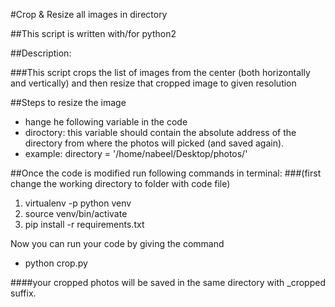 #Crop & Resize all images in directory

##This script is written with/for python2

##Description:

###This script crops the list of images from the center (both horizontally and vertically) and then resize that cropped image to given resolution

##Steps to resize the image

- hange he following variable in the code
- diroctory: this variable should contain the absolute address of the directory from where the photos will picked (and saved again).
- example: directory = '/home/nabeel/Desktop/photos/'

##Once the code is modified run following commands in terminal:
###(first change the working directory to folder with code file)

1. virtualenv -p python venv
2. source venv/bin/activate
3. pip install -r requirements.txt

Now you can run your code by giving the command

- python crop.py

####your cropped photos will be saved in the same directory with _cropped suffix.
